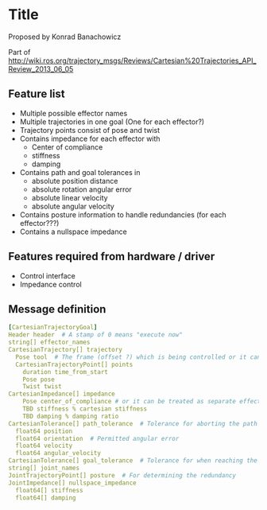 # Title 
Proposed by Konrad Banachowicz

Part of http://wiki.ros.org/trajectory_msgs/Reviews/Cartesian%20Trajectories_API_Review_2013_06_05

## Feature list
 * Multiple possible effector names
 * Multiple trajectories in one goal (One for each effector?)
 * Trajectory points consist of pose and twist
 * Contains impedance for each effector with
   * Center of compliance
   * stiffness
   * damping
 * Contains path and goal tolerances in
   * absolute position distance
   * absolute rotation angular error
   * absolute linear velocity
   * absolute angular velocity
 * Contains posture information to handle redundancies (for each effector???)
 * Contains a nullspace impedance

## Features required from hardware / driver
 * Control interface
 * Impedance control

## Message definition

```yaml
[CartesianTrajectoryGoal]
Header header  # A stamp of 0 means "execute now"
string[] effector_names
CartesianTrajectory[] trajectory
  Pose tool  # The frame (offset ?) which is being controlled or it can be treated as separate effector ? 
  CartesianTrajectoryPoint[] points
    duration time_from_start
    Pose pose
    Twist twist
CartesianImpedance[] impedance
    Pose center_of_compliance # or it can be treated as separate effector ? 
    TBD stiffness % cartesian stiffness 
    TBD damping % damping ratio
CartesianTolerance[] path_tolerance  # Tolerance for aborting the path
  float64 position
  float64 orientation  # Permitted angular error
  float64 velocity
  float64 angular_velocity
CartesianTolerance[] goal_tolerance  # Tolerance for when reaching the goal is considered successful
string[] joint_names
JointTrajectoryPoint[] posture  # For determining the redundancy
JointImpedance[] nullspace_impedance
  float64[] stiffness
  float64[] damping
```
